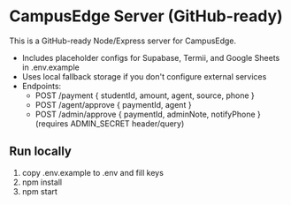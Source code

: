 # CampusEdge Server (GitHub-ready)

This is a GitHub-ready Node/Express server for CampusEdge.
- Includes placeholder configs for Supabase, Termii, and Google Sheets in .env.example
- Uses local fallback storage if you don't configure external services
- Endpoints:
  - POST /payment  { studentId, amount, agent, source, phone }
  - POST /agent/approve  { paymentId, agent }
  - POST /admin/approve  { paymentId, adminNote, notifyPhone }  (requires ADMIN_SECRET header/query)
## Run locally
1. copy .env.example to .env and fill keys
2. npm install
3. npm start
